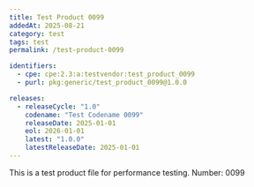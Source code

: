 ```yaml
---
title: Test Product 0099
addedAt: 2025-08-21
category: test
tags: test
permalink: /test-product-0099

identifiers:
  - cpe: cpe:2.3:a:testvendor:test_product_0099
  - purl: pkg:generic/test_product_0099@1.0.0

releases:
  - releaseCycle: "1.0"
    codename: "Test Codename 0099"
    releaseDate: 2025-01-01
    eol: 2026-01-01
    latest: "1.0.0"
    latestReleaseDate: 2025-01-01
---
```


This is a test product file for performance testing. Number: 0099
